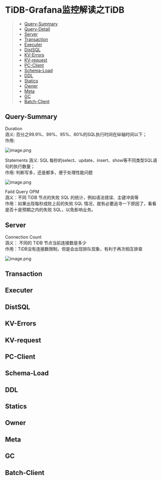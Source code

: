 # TiDB-Grafana监控解读之TiDB



> - [Query-Summary](#Query-Summary)
> - [Query-Detail](#Query-Detail)
> - [Server](#Server)
> - [Transaction](#Transaction)
> - [Executer](#Executer)
> - [DistSQL](#DistSQL)
> - [KV-Errors](#KV-Errors)
> - [KV-request](#KV-request)
> - [PC-Client](#PC-Client)
> - [Schema-Load](#Schema-Load)
> - [DDL](#DDL)
> - [Statics](#Statics)
> - [Owner](#Owner)
> - [Meta](#Meta)
> - [GC](#GC)
> - [Batch-Client](#Batch-Client)

## Query-Summary

Duration  
涵义: 百分之99.9%、99%、95%、80%的SQL执行时间在纵轴时间以下；  
作用: 

![image.png](http://cdn.lifemini.cn/dbblog/20210115/fa2ebda3f2c44f83a03b8a2e4ec786bb.png)

Statements
涵义: SQL 每秒的select、update、insert、show等不同类型SQL语句的执行数量；  
作用: 判断写多，还是都多，便于处理性能问题  

![image.png](http://cdn.lifemini.cn/dbblog/20210115/16975bf0779742b899a90ef9127208f5.png)

Faild Query OPM  
涵义：不同 TiDB 节点的失败 SQL 的统计，例如语法错误、主键冲突等   
作用：如果出现每秒成败上前的失败 SQL 情况，就有必要追寻一下原因了，看看是否十是预期之内的失败 SQL，以免影响业务。    



## Server

Connection Count  
涵义： 不同的 TiDB 节点当前连接数是多少   
作用：TiDB没有连接数限制，但是会出现排队现象，有利于再次相互排查   

![image.png](http://cdn.lifemini.cn/dbblog/20210115/ad385004e7cd41f78ef3af6d462054c5.png)

## Transaction

## Executer

## DistSQL

## KV-Errors

## KV-request

## PC-Client

## Schema-Load

## DDL

## Statics

## Owner

## Meta

## GC

## Batch-Client







